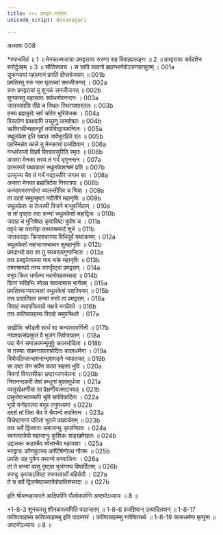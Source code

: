 ```yaml
---
title: ००८ प्रमद्वरा-सर्पदंशः
unicode_script: devanagari

---
```



अध्यायः 008

*रुरुचरितं ॥ 1 ॥ मेनकात्मजायाः प्रमद्वरायाः रुरुणा सह विवाहप्रसङ्गः ॥ 2 ॥ प्रमद्वरायाः सर्पदंशेन रुरोर्दुःखम् ॥ 3 ॥
सौतिरुवाच ।
स चापि च्यवनो ब्रह्मन्भार्गवोऽजनयत्सुतम् ।	001a  
सुकन्यायां महात्मानं प्रमतिं दीप्ततेजसम् ॥	001b  
प्रमतिस्तु रुरुं नाम घृताच्यां समजीजनत् ।	002a  
रुरुः प्रमद्वरायां तु शुनकं समजीजनत् ॥	002b  
शुनकस्तु महासत्वः सर्वभार्गवनन्दनः ।	003a  
जातस्तपसि तीव्रे च स्थितः स्थिरयशास्ततः ॥	003b  
तस्य ब्रह्मन्रुरोः सर्वं चरितं भूरितेजसः ।	004a  
विस्तरेण प्रवक्ष्यामि तच्छृणु त्वमशेषतः ॥	004b  
ऋषिरासीन्महान्पूर्वं तपोविद्यासमन्वितः ।	005a  
स्थूलकेश इति ख्यातः सर्वभूतहिते रतः ॥	005b  
एतस्मिन्नेव काले तु मेनकायां प्रजज्ञिवान् ।	006a  
गन्धर्वराजो विप्रर्षे विश्वावसुरिति स्मृतः ॥	006b  
अप्सरा मेनका तस्य तं गर्भं भृगुनन्दन ।	007a  
उत्ससर्ज यथाकालं स्थूलकेशाश्रमं प्रति ॥	007b  
उत्सृज्य चैव तं गर्भं नद्यास्तीरे जगाम सा ।	008a  
अप्सरा मेनका ब्रह्मन्निर्दया निरपत्रपा ॥	008b  
कन्याममरगर्भाभां ज्वलन्तीमिव च श्रिया ।	009a  
तां ददर्श समुत्सृष्टां नदीतीरे महानृषिः ॥	009b  
स्थूलकेशः स तेजस्वी विजने बन्धुवर्जिताम् ।	010a  
स तां दृष्ट्वा तदा कन्यां स्थूलकेशो महाद्विजः ॥	010b  
जग्राह च मुनिश्रेष्ठः कृपाविष्टः पुपोष च ।	011a  
ववृधे सा वरारोहा तस्याश्रमपदे शुभे ॥	011b  
जातकाद्याः क्रियाश्चास्या विधिपूर्वं यथाक्रमम् ।	012a  
स्थूलकेशो महाभागश्चकार सुमहानृषिः ॥	012b  
प्रमदाभ्यो वरा सा तु सत्त्वरूपगुणान्विता ।	013a  
ततः प्रमद्वरेत्यस्या नाम चक्रे महानृषिः ॥	013b  
तामाश्रमपदे तस्य रुरुर्दृष्ट्वा प्रमद्वराम् ।	014a  
बभूव किल धर्मात्मा मदनोपहतस्तदा ॥	014b  
पितरं सखिभिः सोऽथ श्रावयामास भार्गवम् ।	015a  
प्रमतिश्चाभ्ययाचत्तां स्थूलकेशं यशस्विनम् ॥	015b  
ततः प्रादात्पिता कन्यां रुरवे तां प्रमद्वराम् ।	016a  
विवाहं स्थापयित्वाग्रे नक्षत्रे भगदैवते ॥	016b  
ततः कतिपयाहस्य विवाहे समुपस्थिते ।	017a  

सखीभिः क्रीडती सार्धं सा कन्यावरवर्णिनी ॥	017b  
नापश्यत्संप्रसुप्तं वै भुजंगं तिर्यगायतम् ।	018a  
पदा चैनं समाक्रामन्मुमूर्षुः कालचोदिता ॥	018b  
स तस्याः संप्रमत्तायाश्चोदितः कालधर्मणा ।	019a  
विषोपलिप्तान्दशनान्भृशमङ्गे न्यपातयत् ॥	019b  
सा दष्टा तेन सर्पेण पपात सहसा भुवि ।	020a  
विवर्णा विगतश्रीका भ्रष्टाभरणचेतना ॥	020b  
निरानन्दकरी तेषां बन्धूनां मुक्तमूर्धजा ।	021a  
व्यसुरप्रेक्षणीया सा प्रेक्षणीयतमाऽभवत् ॥	021b  
प्रसुप्तेवाभवच्चापि भुवि सर्पविषार्दिता ।	022a  
भूयो मनोहरतरा बभूव तनुमध्यमा ॥	022b  
ददर्श तां पिता चैव ये चैवान्ये तपस्विनः ।	023a  
विचेष्टमानां पतितां भूतले पद्मवर्चसम् ॥	023b  
ततः सर्वे द्विजवराः समाजग्मुः कृपान्विताः ।	024a  
स्वस्त्यात्रेयो महाजानुः कुशिकः शङ्खमेखलः ॥	024b  
उद्दालकः कठश्चैव श्वेतश्चैव महायशाः ।	025a  
भरद्वाजः कौणकुत्स्य आर्ष्टिषेणोऽथ गौतमः ॥	025b  
प्रमतिः सह पुत्रेण तथान्ये वनवासिनः ।	026a  
तां ते कन्यां व्यसुं दृष्ट्वा भुजंगस्य विषार्दिताम् ॥	026b  
रुरुदुः कृपयाऽविष्टा रुरुस्त्वार्तो बहिर्ययौ ।	027a  
ते च सर्वे द्विजश्रेष्ठास्तत्रैवोपाविशंस्तदा ॥ ॥	027b  

इति श्रीमन्महाभारते आदिपर्वणि पौलोमपर्वणि अष्टमोऽध्यायः ॥ 8 ॥

*1-8-3 शुनकस्तु शौनकस्त्वमिति पाठान्तरम् ॥ 1-8-6 प्रजज्ञिवान् उत्पादितवान् ॥ 1-8-17 कतिपयाहस्य कतिपयाहस्सु इति पाठान्तरं । कतिपयाहस्सु गतेष्वित्यर्थः ॥ 1-8-19 कालधर्मणा मृत्युना ॥ अष्टमोऽध्यायः ॥ 8 ॥